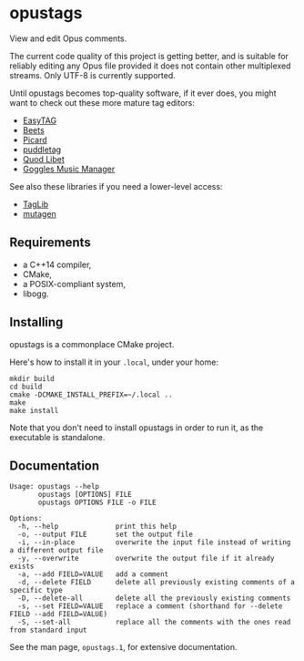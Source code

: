 opustags
========

View and edit Opus comments.

The current code quality of this project is getting better, and is suitable for reliably editing any
Opus file provided it does not contain other multiplexed streams. Only UTF-8 is currently supported.

Until opustags becomes top-quality software, if it ever does, you might want to
check out these more mature tag editors:

- [EasyTAG](https://wiki.gnome.org/Apps/EasyTAG)
- [Beets](http://beets.io/)
- [Picard](https://picard.musicbrainz.org/)
- [puddletag](http://docs.puddletag.net/)
- [Quod Libet](https://quodlibet.readthedocs.io/en/latest/)
- [Goggles Music Manager](https://gogglesmm.github.io/)

See also these libraries if you need a lower-level access:

- [TagLib](http://taglib.org/)
- [mutagen](https://mutagen.readthedocs.io/en/latest/)

Requirements
------------

* a C++14 compiler,
* CMake,
* a POSIX-compliant system,
* libogg.

Installing
----------

opustags is a commonplace CMake project.

Here's how to install it in your `.local`, under your home:

    mkdir build
    cd build
    cmake -DCMAKE_INSTALL_PREFIX=~/.local ..
    make
    make install

Note that you don't need to install opustags in order to run it, as the executable is standalone.

Documentation
-------------

    Usage: opustags --help
           opustags [OPTIONS] FILE
           opustags OPTIONS FILE -o FILE

    Options:
      -h, --help              print this help
      -o, --output FILE       set the output file
      -i, --in-place          overwrite the input file instead of writing a different output file
      -y, --overwrite         overwrite the output file if it already exists
      -a, --add FIELD=VALUE   add a comment
      -d, --delete FIELD      delete all previously existing comments of a specific type
      -D, --delete-all        delete all the previously existing comments
      -s, --set FIELD=VALUE   replace a comment (shorthand for --delete FIELD --add FIELD=VALUE)
      -S, --set-all           replace all the comments with the ones read from standard input

See the man page, `opustags.1`, for extensive documentation.
